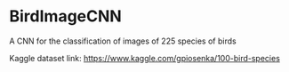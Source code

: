 # BirdImageCNN
A CNN for the classification of images of 225 species of birds

Kaggle dataset link:
https://www.kaggle.com/gpiosenka/100-bird-species
